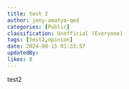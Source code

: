 ```yaml
---
title: test 2
author: jeny-amatya-qed
categories: [Public]
classification: Unofficial (Everyone)
tags: [test2,opinion]
date: 2024-08-15 01:33:57 
updatedBy: 
likes: 0
---
```


test2